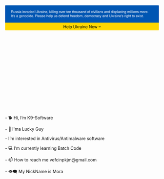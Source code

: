 [![Stand With Ukraine](https://raw.githubusercontent.com/vshymanskyy/StandWithUkraine/main/banner2-direct.svg)](https://stand-with-ukraine.pp.ua)
<?xml version="1.0" standalone="no"?>
<!DOCTYPE svg PUBLIC "-//W3C//DTD SVG 20010904//EN"
 "http://www.w3.org/TR/2001/REC-SVG-20010904/DTD/svg10.dtd">
<svg version="1.0" xmlns="http://www.w3.org/2000/svg"
 width="1135.000000pt" height="547.000000pt" viewBox="0 0 1135.000000 547.000000"
 preserveAspectRatio="xMidYMid meet">

<g transform="translate(0.000000,547.000000) scale(0.100000,-0.100000)"
fill="#000000" stroke="none">
<path d="M10 5451 c-7 -14 -10 -882 -10 -2735 l0 -2716 5675 0 5675 0 0 2723
c0 2105 -3 2726 -12 2735 -9 9 -1281 12 -5665 12 -5578 0 -5652 0 -5663 -19z
m5913 -2168 c124 -43 189 -85 292 -188 96 -95 132 -153 180 -285 23 -63 28
-96 33 -206 4 -121 2 -139 -22 -225 -47 -162 -126 -284 -254 -389 l-54 -44
-19 25 c-18 22 -49 108 -49 134 0 7 -16 28 -35 48 -46 47 -49 80 -4 43 25 -21
41 -26 89 -26 53 0 62 4 114 44 l57 44 -86 -6 c-62 -3 -93 -1 -111 9 -14 7
-52 50 -85 96 -33 45 -69 85 -82 88 -12 4 -38 14 -57 22 -19 9 -69 19 -111 23
-70 6 -82 11 -140 53 -35 26 -95 68 -133 93 -58 39 -66 48 -52 56 20 11 0 35
-146 171 -46 42 -68 46 -68 10 0 -7 -7 -13 -15 -13 -19 0 -19 -3 1 -65 11 -32
17 -89 18 -160 2 -131 23 -187 103 -275 78 -86 147 -251 128 -310 -5 -16 -14
-20 -40 -18 -21 1 -41 -5 -53 -16 -17 -14 -30 -16 -82 -10 -61 7 -61 7 -121
78 -74 86 -141 222 -164 329 -25 115 -17 296 18 394 40 112 83 184 158 266
119 129 266 210 439 241 14 3 79 3 145 2 103 -3 132 -7 208 -33z m-403 -1126
c16 -105 12 -131 -19 -135 -13 -2 -28 1 -34 7 -16 16 -12 212 5 222 23 14 36
-11 48 -94z m142 89 c8 -7 20 -33 28 -56 15 -44 49 -86 108 -131 22 -17 34
-36 38 -61 l6 -35 -53 -6 c-42 -4 -61 -1 -85 14 -17 10 -50 19 -72 19 -22 0
-44 4 -47 10 -3 5 -7 60 -9 120 -3 103 -1 112 18 126 26 18 51 18 68 0z m256
-135 c43 -22 100 -108 109 -165 6 -41 3 -42 -82 -23 l-50 12 -3 54 c-2 30 -10
64 -18 75 -16 24 -19 66 -4 66 6 0 27 -9 48 -19z m-1848 -579 c31 -13 83 -67
104 -109 10 -20 16 -57 16 -97 0 -72 0 -72 -143 -326 -73 -131 -77 -135 -111
-138 -20 -2 -36 0 -36 3 0 3 26 52 59 108 91 158 88 142 22 143 -73 0 -120 17
-160 56 -49 48 -64 85 -65 154 0 169 156 271 314 206z m1813 17 c38 -10 42
-15 31 -43 -4 -11 -16 -14 -53 -9 -43 5 -50 3 -65 -18 -10 -14 -16 -43 -16
-76 l0 -52 73 -3 c69 -3 72 -4 72 -28 0 -24 -3 -25 -72 -28 l-73 -3 0 -214 0
-215 -35 0 -35 0 0 214 0 215 -42 3 c-38 3 -43 6 -43 28 0 22 5 25 41 28 l41
3 6 65 c5 74 22 104 69 127 39 20 51 20 101 6z m-2711 -206 l3 -206 195 206
c186 199 196 207 232 207 21 0 38 -3 38 -6 0 -3 -56 -65 -124 -136 l-124 -131
56 -86 c30 -47 85 -131 122 -186 37 -55 72 -110 79 -122 11 -22 10 -23 -28
-23 l-39 0 -118 186 -118 185 -88 -93 -87 -93 -1 -92 0 -93 -30 0 -30 0 0 345
0 345 30 0 30 0 2 -207z m2991 5 c59 -3 62 -4 62 -28 0 -24 -3 -25 -63 -28
l-64 -3 4 -175 c3 -173 3 -176 28 -196 17 -13 33 -18 52 -14 26 5 28 3 28 -24
0 -29 -1 -30 -51 -30 -108 0 -119 24 -119 260 l0 180 -41 0 c-38 0 -40 1 -37
28 3 23 8 27 41 30 l37 3 0 52 c0 42 5 56 28 80 l27 28 3 -80 3 -80 62 -3z
m-1221 -14 c25 -13 68 -59 68 -74 0 -4 -9 -11 -21 -16 -17 -8 -27 -4 -54 23
-40 40 -97 45 -139 12 -57 -45 -25 -101 77 -135 126 -41 164 -82 155 -168 -12
-105 -132 -158 -244 -107 -51 23 -92 76 -77 100 13 21 53 27 53 8 0 -21 42
-56 80 -67 69 -20 130 18 130 80 0 35 -52 77 -130 106 -98 36 -130 67 -130
128 0 81 76 141 165 129 22 -3 52 -11 67 -19z m505 -10 c165 -97 154 -366 -19
-455 -44 -23 -125 -25 -171 -5 -153 67 -190 303 -67 427 74 74 168 86 257 33z
m1771 25 c64 -13 116 -63 131 -124 6 -24 11 -116 11 -204 l0 -161 -30 0 c-28
0 -30 2 -30 41 l0 42 -21 -27 c-52 -66 -173 -88 -240 -43 -45 30 -71 82 -65
130 10 89 75 128 229 135 l97 5 -6 36 c-11 57 -33 91 -70 107 -47 20 -108 8
-149 -27 -38 -34 -46 -35 -69 -10 -16 18 -15 20 25 55 34 29 76 46 131 55 4 1
29 -4 56 -10z m547 -3 c32 -14 34 -17 24 -39 -10 -23 -15 -25 -68 -20 -48 4
-60 2 -85 -18 -48 -38 -56 -72 -56 -249 l0 -160 -35 0 -35 0 0 246 0 245 33
-3 c28 -3 32 -7 35 -34 l3 -31 31 28 c27 26 71 46 106 48 7 1 28 -6 47 -13z
m-1418 -8 c6 -7 29 -92 53 -188 24 -96 45 -179 48 -184 3 -5 30 78 61 185 54
187 57 194 83 197 34 4 35 3 93 -205 27 -95 51 -173 55 -173 3 0 23 71 44 158
60 243 52 222 91 222 19 0 35 -2 35 -5 0 -2 -24 -94 -54 -202 -30 -109 -59
-217 -65 -240 -11 -40 -14 -43 -46 -43 -39 0 -29 -23 -107 253 l-42 148 -37
-128 c-83 -291 -75 -273 -114 -273 -32 0 -35 3 -46 43 -6 23 -35 130 -64 237
-29 107 -51 198 -49 202 8 13 51 9 61 -4z m1810 -4 c49 -24 85 -76 100 -147
24 -117 39 -107 -158 -107 l-172 0 6 -40 c6 -50 28 -85 70 -111 42 -26 136
-21 178 10 24 18 32 19 49 9 11 -7 20 -15 20 -19 0 -14 -49 -50 -89 -64 -94
-33 -191 -9 -248 59 -39 48 -53 96 -53 182 0 102 47 189 125 232 30 17 132 14
172 -4z m-3579 -161 l-3 -28 -120 0 -120 0 -3 28 -3 27 126 0 126 0 -3 -27z"/>
<path d="M3889 1467 c-97 -68 -89 -230 14 -284 76 -39 169 -7 206 71 36 73 23
143 -38 200 -25 24 -42 30 -88 34 -49 3 -64 -1 -94 -21z"/>
<path d="M5274 1286 c-107 -48 -127 -245 -34 -338 36 -36 58 -44 115 -40 96 8
152 93 143 217 -9 107 -58 165 -145 172 -28 2 -61 -3 -79 -11z"/>
<path d="M7093 1065 c-57 -24 -71 -88 -28 -130 36 -36 109 -35 158 3 38 29 55
56 67 110 l8 32 -87 0 c-50 -1 -99 -6 -118 -15z"/>
<path d="M8026 1289 c-51 -14 -96 -74 -96 -129 0 -19 6 -20 136 -20 l137 0 -6
36 c-14 86 -90 136 -171 113z"/>
</g>
</svg>
<p>- 🐕 Hi, I’m K9-Software</p>
<p>- 🥠 I'ma Lucky Guy</p>
<p>-  I’m interested in Antivirus/Antimalware software</p>
<p>- 💻 I’m currently learning Batch Code</p>
<p>- 📫 How to reach me vefcinpkjm@gmail.com</p>
<p>- 👁️‍🗨️ My NickName is Mora</p>

